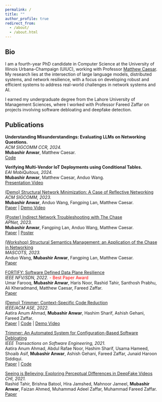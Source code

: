 ```yaml
---
permalink: /
title: ""
author_profile: true
redirect_from: 
  - /about/
  - /about.html
---
```


Bio
------
I am a fourth-year PhD candidate in Computer Science at the University of Illinois Urbana-Champaign (UIUC), working with Professor [Matthew Caesar](https://caesar.cs.illinois.edu/). My research lies at the intersection of large language models, distributed systems, and network resilience, with a focus on developing robust and efficient systems to address real-world challenges in network systems and AI.

I earned my undergraduate degree from the Lahore University of Management Sciences, where I worked with Professor Fareed Zaffar on projects involving software debloating and deepfake detection.

Publications
------
**Understanding Misunderstandings: Evaluating LLMs on Networking Questions.**  
   *ACM SIGCOMM CCR, 2024.*  
   **Mubashir Anwar**, Matthew Caesar.<br>[Code](https://github.com/mudbri/LLM-Network-Eval)

**Verifying Multi-Vendor IoT Deployments using Conditional Tables.**  
   *EAI MobiQuitous, 2024.*  
   **Mubashir Anwar**, Matthew Caesar, Anduo Wang.<br>
   [Presentation Video](https://youtu.be/Qa9CQI--lBI)
   <!-- [Paper](https://dl.acm.org/doi/abs/10.1145/3411764.3445699) | [Code](https://github.com/nsgLUMS/cellclone) -->

[(Demo) Structural Network Minimization: A Case of Reflective Networking](https://dl.acm.org/doi/abs/10.1145/3603269.3610847)  
   *ACM SIGCOMM, 2023.*  
   **Mubashir Anwar**, Anduo Wang, Fangping Lan, Matthew Caesar.<br>
    [Paper](https://dl.acm.org/doi/abs/10.1145/3603269.3610847) | [Demo Video](https://youtu.be/cvWV-ku__gY) 

[(Poster) Indirect Network Troubleshooting with The Chase](https://dl.acm.org/doi/abs/10.1145/3600061.3603137)  
   *APNet, 2023.*  
   **Mubashir Anwar**, Fangping Lan, Anduo Wang, Matthew Caesar.<br> 
    [Paper](https://dl.acm.org/doi/abs/10.1145/3600061.3603137) | [Poster](https://mudbri.github.io/files/APNet23-IndirectIndirectNetworkTroubleshootingwithTheChas-4thDraft.pdf)

[(Workshop) Structural Semantics Management: an Application of the Chase in Networking ](https://www.computer.org/csdl/proceedings-article/mascots/2023/10387636/1TKR5FvZiBq)  
   *MASCOTS, 2023.*  
   Anduo Wang, **Mubashir Anwar**, Fangping Lan, Matthew Caesar.<br> 
  [Paper](https://www.computer.org/csdl/proceedings-article/mascots/2023/10387636/1TKR5FvZiBq)

[FORTIFY: Software Defined Data Plane Resilience](https://ieeexplore.ieee.org/abstract/document/9974617)  
   *IEEE NFV/SDN, 2022.*  <span style="color:red;">- Best Paper Award</span><br>
  Umar Farooq, **Mubashir Anwar**, Haris Noor, Rashid Tahir, Santhosh Prabhu, Ali Kheradmand, Matthew Caesar, Fareed Zaffar.<br> 
  [Paper](https://ieeexplore.ieee.org/abstract/document/9974617) 

[(Demo) Trimmer: Context-Specific Code Reduction](https://dl.acm.org/doi/10.1145/3551349.3559529)  
   *IEEE/ACM ASE, 2022.*  
   Aatira Anum Ahmad, **Mubashir Anwar**, Hashim Sharif, Ashish Gehani, Fareed Zaffar.<br> 
   [Paper](https://dl.acm.org/doi/10.1145/3551349.3559529) | [Code](https://github.com/ashish-gehani/Trimmer) | [Demo Video](https://www.youtube.com/watch?v=kYiyTT51jQ0)

[Trimmer: An Automated System for Configuration-Based Software Debloating](https://ieeexplore.ieee.org/document/9478582)  
   *IEEE Transactions on Software Engineering, 2021.*  
   Aatira Anum Ahmad, Abdul Rafae Noor, Hashim Sharif, Usama Hameed, Shoaib Asif, **Mubashir Anwar**, Ashish Gehani, Fareed Zaffar, Junaid Haroon Siddiqui.<br>
   [Paper](https://ieeexplore.ieee.org/document/9478582) | [Code](https://github.com/ashish-gehani/Trimmer)

[Seeing is Believing: Exploring Perceptual Differences in DeepFake Videos](https://dl.acm.org/doi/abs/10.1145/3411764.3445699)  
   *CHI, 2021.*  
   Rashid Tahir, Brishna Batool, Hira Jamshed, Mahnoor Jameel, **Mubashir Anwar**, Faizan Ahmed, Muhammad Adeel Zaffar, Muhammad Fareed Zaffar.<br> 
   [Paper](https://dl.acm.org/doi/abs/10.1145/3411764.3445699)